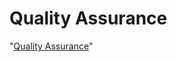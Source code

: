 # Quality Assurance

"[Quality Assurance](https://hrbook-hrc.web.app/#/view/quality-assurance/english/README)"
